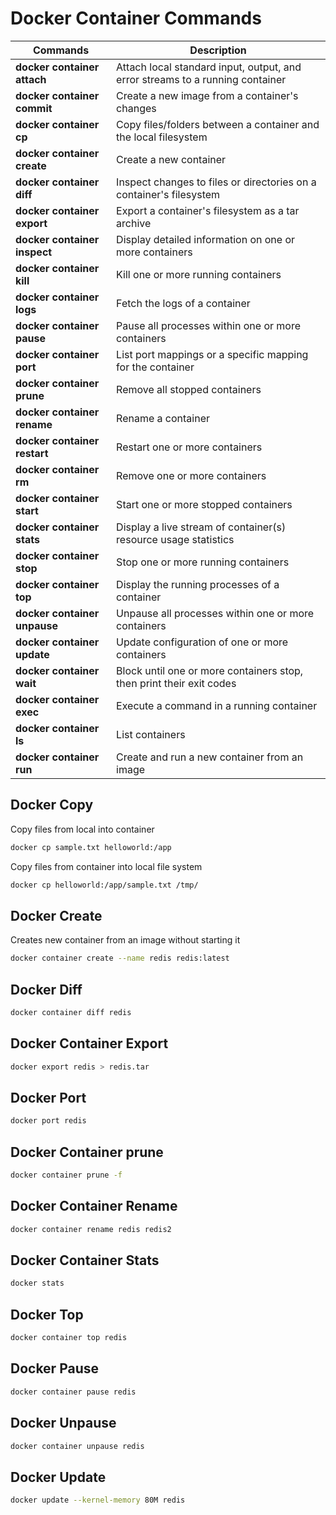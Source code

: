 # Docker Container Commands

| Commands  | Description |
| ------------- | ------------- |
| **docker container attach**  | Attach local standard input, output, and error streams to a running container |
| **docker container commit**  | Create a new image from a container's changes |
| **docker container cp**  | Copy files/folders between a container and the local filesystem |
| **docker container create**  | Create a new container |
| **docker container diff**  | Inspect changes to files or directories on a container's filesystem |
| **docker container export**  | Export a container's filesystem as a tar archive |
| **docker container inspect**  | Display detailed information on one or more containers |
| **docker container kill**  | Kill one or more running containers |
| **docker container logs**  | Fetch the logs of a container |
| **docker container pause**  | Pause all processes within one or more containers |
| **docker container port**  | List port mappings or a specific mapping for the container |
| **docker container prune**  | Remove all stopped containers |
| **docker container rename**  | Rename a container |
| **docker container restart**  | Restart one or more containers |
| **docker container rm**  | Remove one or more containers |
| **docker container start**  | Start one or more stopped containers |
| **docker container stats**  | Display a live stream of container(s) resource usage statistics |
| **docker container stop**  | Stop one or more running containers |
| **docker container top**  | Display the running processes of a container |
| **docker container unpause**  | Unpause all processes within one or more containers |
| **docker container update**  | Update configuration of one or more containers |
| **docker container wait**  | Block until one or more containers stop, then print their exit codes |
| **docker container exec**  | Execute a command in a running container |
| **docker container ls**  | List containers |
| **docker container run**  | Create and run a new container from an image |


## Docker Copy
Copy files from local into container
```bash
docker cp sample.txt helloworld:/app
```

Copy files from container into local file system
```bash
docker cp helloworld:/app/sample.txt /tmp/
```

## Docker Create
Creates new container from an image without starting it

```bash
docker container create --name redis redis:latest
```

## Docker Diff
```bash
docker container diff redis
```

## Docker Container Export
```bash
docker export redis > redis.tar
```
## Docker Port
```bash
docker port redis
```

## Docker Container prune
```bash
docker container prune -f
```

## Docker Container Rename
```bash
docker container rename redis redis2
```

## Docker Container Stats
```bash
docker stats
```

## Docker Top
```bash
docker container top redis
```

## Docker Pause
```bash
docker container pause redis
```

## Docker Unpause
```bash
docker container unpause redis
```

## Docker Update
```bash
docker update --kernel-memory 80M redis
```






